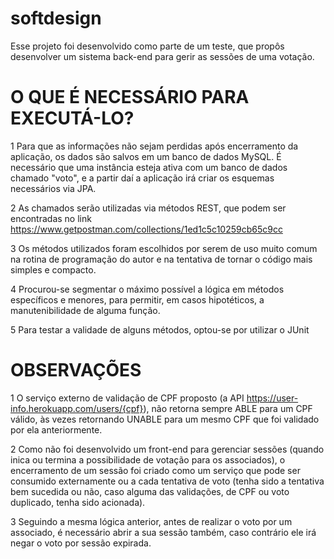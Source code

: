 # softdesign

Esse projeto foi desenvolvido como parte de um teste, que propôs desenvolver um sistema back-end para gerir as sessões de uma votação.

# O QUE É NECESSÁRIO PARA EXECUTÁ-LO?

1 Para que as informações não sejam perdidas após encerramento da aplicação, os dados são salvos em um banco de dados MySQL. É necessário que uma
instância esteja ativa com um banco de dados chamado "voto", e a partir daí a aplicação irá criar os esquemas necessários via JPA.

2 As chamados serão utilizadas via métodos REST, que podem ser encontradas no link https://www.getpostman.com/collections/1ed1c5c10259cb65c9cc

3 Os métodos utilizados foram escolhidos por serem de uso muito comum na rotina de programação do autor e na tentativa de tornar o código mais simples e compacto.

4 Procurou-se segmentar o máximo possível a lógica em métodos específicos e menores, para permitir, em casos hipotéticos, a manutenibilidade de alguma função.

5 Para testar a validade de alguns métodos, optou-se por utilizar o JUnit

# OBSERVAÇÕES

1 O serviço externo de validação de CPF proposto (a API https://user-info.herokuapp.com/users/{cpf}), não retorna sempre ABLE para um CPF válido, às vezes retornando UNABLE para um mesmo CPF que foi validado por ela anteriormente. 

2 Como não foi desenvolvido um front-end para gerenciar sessões (quando inica ou termina a possibilidade de votação para os associados), o encerramento de um sessão foi criado como um serviço que pode ser consumido externamente ou a cada tentativa de voto (tenha sido a tentativa bem sucedida ou não, caso alguma das validações, de CPF ou voto duplicado, tenha sido acionada).

3 Seguindo a mesma lógica anterior, antes de realizar o voto por um associado, é necessário abrir a sua sessão também, caso contrário ele irá negar o voto por sessão expirada.

